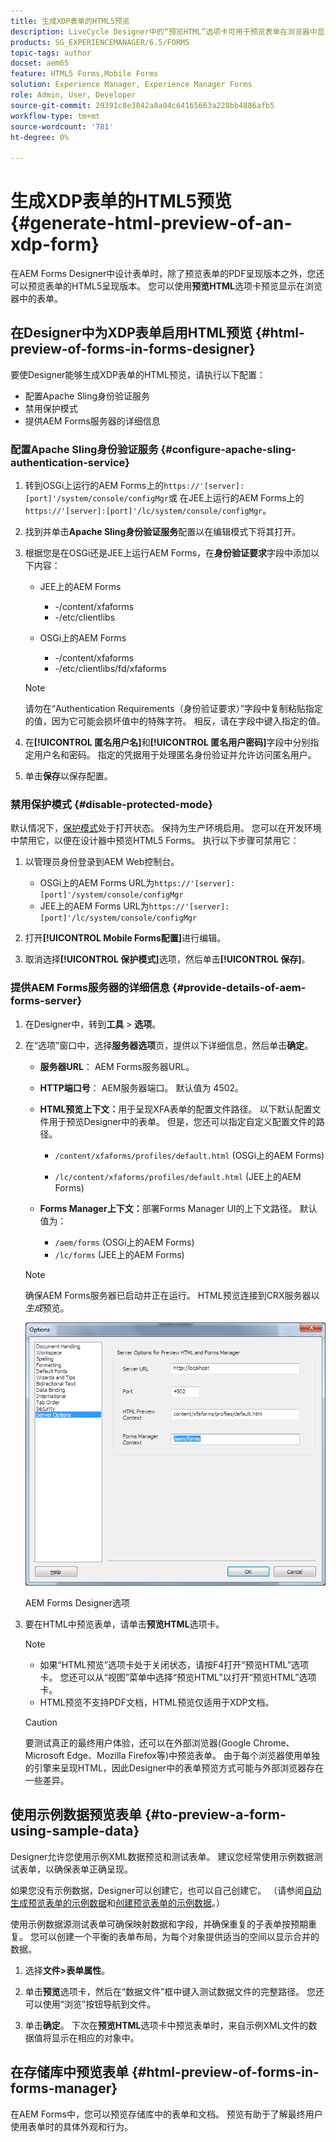 ```yaml
---
title: 生成XDP表单的HTML5预览
description: LiveCycle Designer中的“预览HTML”选项卡可用于预览表单在浏览器中显示的效果。
products: SG_EXPERIENCEMANAGER/6.5/FORMS
topic-tags: author
docset: aem65
feature: HTML5 Forms,Mobile Forms
solution: Experience Manager, Experience Manager Forms
role: Admin, User, Developer
source-git-commit: 29391c8e3042a8a04c64165663a228bb4886afb5
workflow-type: tm+mt
source-wordcount: '781'
ht-degree: 0%

---
```


# 生成XDP表单的HTML5预览{#generate-html-preview-of-an-xdp-form}

在AEM Forms Designer中设计表单时，除了预览表单的PDF呈现版本之外，您还可以预览表单的HTML5呈现版本。 您可以使用&#x200B;**预览HTML**&#x200B;选项卡预览显示在浏览器中的表单。

## 在Designer中为XDP表单启用HTML预览 {#html-preview-of-forms-in-forms-designer}

要使Designer能够生成XDP表单的HTML预览，请执行以下配置：

* 配置Apache Sling身份验证服务
* 禁用保护模式
* 提供AEM Forms服务器的详细信息

### 配置Apache Sling身份验证服务 {#configure-apache-sling-authentication-service}

1. 转到OSGi上运行的AEM Forms上的`https://'[server]:[port]'/system/console/configMgr`或
   在JEE上运行的AEM Forms上的`https://'[server]:[port]'/lc/system/console/configMgr`。
1. 找到并单击&#x200B;**Apache Sling身份验证服务**&#x200B;配置以在编辑模式下将其打开。

1. 根据您是在OSGi还是JEE上运行AEM Forms，在&#x200B;**身份验证要求**&#x200B;字段中添加以下内容：

   * JEE上的AEM Forms

      * -/content/xfaforms
      * -/etc/clientlibs

   * OSGi上的AEM Forms

      * -/content/xfaforms
      * -/etc/clientlibs/fd/xfaforms

   >[!NOTE]
   >
   >请勿在“Authentication Requirements（身份验证要求）”字段中复制粘贴指定的值，因为它可能会损坏值中的特殊字符。 相反，请在字段中键入指定的值。

1. 在&#x200B;**[!UICONTROL 匿名用户名]**&#x200B;和&#x200B;**[!UICONTROL 匿名用户密码]**&#x200B;字段中分别指定用户名和密码。 指定的凭据用于处理匿名身份验证并允许访问匿名用户。
1. 单击&#x200B;**保存**&#x200B;以保存配置。

### 禁用保护模式 {#disable-protected-mode}

默认情况下，[保护模式](../../forms/using/get-xdp-pdf-documents-aem.md)处于打开状态。 保持为生产环境启用。 您可以在开发环境中禁用它，以便在设计器中预览HTML5 Forms。 执行以下步骤可禁用它：

1. 以管理员身份登录到AEM Web控制台。

   * OSGi上的AEM Forms URL为`https://'[server]:[port]'/system/console/configMgr`
   * JEE上的AEM Forms URL为`https://'[server]:[port]'/lc/system/console/configMgr`

1. 打开&#x200B;**[!UICONTROL Mobile Forms配置]**&#x200B;进行编辑。
1. 取消选择&#x200B;**[!UICONTROL 保护模式]**&#x200B;选项，然后单击&#x200B;**[!UICONTROL 保存]**。

### 提供AEM Forms服务器的详细信息 {#provide-details-of-aem-forms-server}

1. 在Designer中，转到&#x200B;**工具** > **选项**。
1. 在“选项”窗口中，选择&#x200B;**服务器选项**&#x200B;页，提供以下详细信息，然后单击&#x200B;**确定**。

   * **服务器URL**： AEM Forms服务器URL。

   * **HTTP端口号**： AEM服务器端口。 默认值为 4502。
   * **HTML预览上下文：**&#x200B;用于呈现XFA表单的配置文件路径。 以下默认配置文件用于预览Designer中的表单。 但是，您还可以指定自定义配置文件的路径。

      * `/content/xfaforms/profiles/default.html` (OSGi上的AEM Forms)

      * `/lc/content/xfaforms/profiles/default.html` (JEE上的AEM Forms)

   * **Forms Manager上下文：**&#x200B;部署Forms Manager UI的上下文路径。 默认值为：

      * `/aem/forms` (OSGi上的AEM Forms)
      * `/lc/forms` (JEE上的AEM Forms)

   >[!NOTE]
   >
   >确保AEM Forms服务器已启动并正在运行。 HTML预览连接到CRX服务器以&#x200B;*生成*&#x200B;预览。

   ![AEM Forms Designer选项](assets/server_options.png)

   AEM Forms Designer选项

1. 要在HTML中预览表单，请单击&#x200B;**预览HTML**&#x200B;选项卡。

   >[!NOTE]
   >
   >
   >
   >
   >    * 如果“HTML预览”选项卡处于关闭状态，请按F4打开“预览HTML”选项卡。 您还可以从“视图”菜单中选择“预览HTML”以打开“预览HTML”选项卡。
   >    * HTML预览不支持PDF文档，HTML预览仅适用于XDP文档。
   >
   >

   >[!CAUTION]
   >
   >要测试真正的最终用户体验，还可以在外部浏览器(Google Chrome、Microsoft Edge、Mozilla Firefox等)中预览表单。 由于每个浏览器使用单独的引擎来呈现HTML，因此Designer中的表单预览方式可能与外部浏览器存在一些差异。

## 使用示例数据预览表单 {#to-preview-a-form-using-sample-data}

Designer允许您使用示例XML数据预览和测试表单。 建议您经常使用示例数据测试表单，以确保表单正确呈现。

如果您没有示例数据，Designer可以创建它，也可以自己创建它。 （请参阅[自动生成预览表单的示例数据](https://help.adobe.com/en_US/AEMForms/6.1/DesignerHelp/WS107c29ade9134a2c136ae6f212a1f379c94-8000.2.html#WS92d06802c76abadb-728f46ac129b395660c-7efe.2)和[创建预览表单的示例数据](https://help.adobe.com/en_US/AEMForms/6.1/DesignerHelp/WS107c29ade9134a2c136ae6f212a1f379c94-8000.2.html#WS92d06802c76abadb-728f46ac129b395660c-7eff.2)。）

使用示例数据源测试表单可确保映射数据和字段，并确保重复的子表单按预期重复。 您可以创建一个平衡的表单布局，为每个对象提供适当的空间以显示合并的数据。

1. 选择&#x200B;**文件>表单属性**。

1. 单击&#x200B;**预览**&#x200B;选项卡，然后在“数据文件”框中键入测试数据文件的完整路径。 您还可以使用“浏览”按钮导航到文件。

1. 单击&#x200B;**确定**。 下次在&#x200B;**预览HTML**&#x200B;选项卡中预览表单时，来自示例XML文件的数据值将显示在相应的对象中。

## 在存储库中预览表单 {#html-preview-of-forms-in-forms-manager}

在AEM Forms中，您可以预览存储库中的表单和文档。 预览有助于了解最终用户使用表单时的具体外观和行为。
